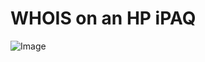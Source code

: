 # WHOIS on an HP iPAQ

![Image](https://pbs.twimg.com/media/D-zRiP6WwAIDW8a?format=jpg&name=4096x4096)